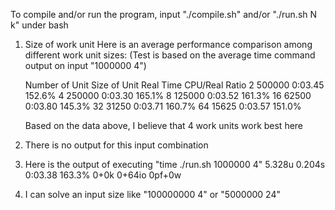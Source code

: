 To compile and/or run the program, input "./compile.sh" and/or "./run.sh N k" under bash

1. Size of work unit
   Here is an average performance comparison among different work unit sizes:
   (Test is based on the average time command output on input "1000000 4")
   
   Number of Unit 	Size of Unit	Real Time 		CPU/Real Ratio
   2 				500000			0:03.45 		152.6%
   4				250000			0:03.30 		165.1%
   8				125000			0:03.52 		161.3%
   16 				62500			0:03.80 		145.3%
   32				31250			0:03.71 		160.7%
   64				15625			0:03.57 		151.0%
   
   Based on the data above, I believe that 4 work units work best here

2. There is no output for this input combination

3. Here is the output of executing "time ./run.sh 1000000 4"
   5.328u 0.204s 0:03.38 163.3%    0+0k 0+64io 0pf+0w

4. I can solve an input size like "100000000 4" or "5000000 24" 